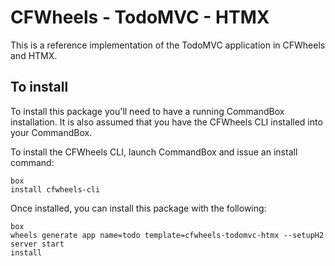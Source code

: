 # CFWheels - TodoMVC - HTMX

This is a reference implementation of the TodoMVC application in CFWheels and HTMX. 

## To install

To install this package you'll need to have a running CommandBox installation. It is also assumed that you have the CFWheels CLI installed into your CommandBox. 

To install the CFWheels CLI, launch CommandBox and issue an install command:

```
box 
install cfwheels-cli
```

Once installed, you can install this package with the following:

```
box
wheels generate app name=todo template=cfwheels-todomvc-htmx --setupH2
server start
install
```
